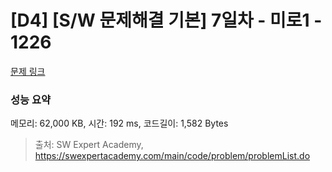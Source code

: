# [D4] [S/W 문제해결 기본] 7일차 - 미로1 - 1226 

[문제 링크](https://swexpertacademy.com/main/code/problem/problemDetail.do?contestProbId=AV14vXUqAGMCFAYD) 

### 성능 요약

메모리: 62,000 KB, 시간: 192 ms, 코드길이: 1,582 Bytes



> 출처: SW Expert Academy, https://swexpertacademy.com/main/code/problem/problemList.do
